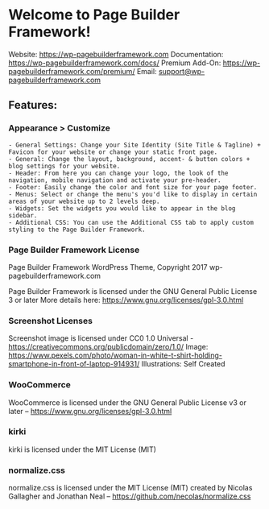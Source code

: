 # Welcome to Page Builder Framework!
Website: https://wp-pagebuilderframework.com
Documentation: https://wp-pagebuilderframework.com/docs/
Premium Add-On: https://wp-pagebuilderframework.com/premium/
Email: support@wp-pagebuilderframework.com

## Features:
### Appearance > Customize
	- General Settings: Change your Site Identity (Site Title & Tagline) + Favicon for your website or change your static front page.
	- General: Change the layout, background, accent- & button colors + blog settings for your website.
	- Header: From here you can change your logo, the look of the navigation, mobile navigation and activate your pre-header.
	- Footer: Easily change the color and font size for your page footer.
	- Menus: Select or change the menu's you'd like to display in certain areas of your website up to 2 levels deep.
	- Widgets: Set the widgets you would like to appear in the blog sidebar.
	- Additional CSS: You can use the Additional CSS tab to apply custom styling to the Page Builder Framework.

### Page Builder Framework License
Page Builder Framework WordPress Theme, Copyright 2017 wp-pagebuilderframework.com

Page Builder Framework is licensed under the GNU General Public License 3 or later
More details here: https://www.gnu.org/licenses/gpl-3.0.html

### Screenshot Licenses
Screenshot image is licensed under CC0 1.0 Universal - https://creativecommons.org/publicdomain/zero/1.0/
Image: https://www.pexels.com/photo/woman-in-white-t-shirt-holding-smartphone-in-front-of-laptop-914931/
Illustrations: Self Created

### WooCommerce
WooCommerce is licensed under the GNU General Public License v3 or later – https://www.gnu.org/licenses/gpl-3.0.html

### kirki
kirki is licensed under the MIT License (MIT)

### normalize.css
normalize.css is licensed under the MIT License (MIT)
created by Nicolas Gallagher and Jonathan Neal – https://github.com/necolas/normalize.css
